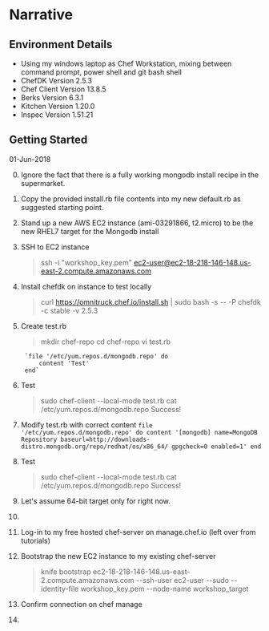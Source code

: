 # Narrative

## Environment Details
- Using my windows laptop as Chef Workstation, mixing between command prompt, power shell and git bash shell
- ChefDK Version 2.5.3
- Chef Client Version 13.8.5
- Berks Version 6.3.1
- Kitchen Version 1.20.0
- Inspec Version 1.51.21

## Getting Started
01-Jun-2018

0. Ignore the fact that there is a fully working mongodb install recipe in the supermarket.

1. Copy the provided install.rb file contents into my new default.rb as suggested starting point.

2. Stand up a new AWS EC2 instance (ami-03291866, t2.micro) to be the new RHEL7 target for the Mongodb install

3. SSH to EC2 instance
   > ssh -i "workshop_key.pem" ec2-user@ec2-18-218-146-148.us-east-2.compute.amazonaws.com

4. Install chefdk on instance to test locally
   >curl https://omnitruck.chef.io/install.sh | sudo bash -s -- -P chefdk -c stable -v 2.5.3

5. Create test.rb
   > mkdir chef-repo
   > cd chef-repo
   > vi test.rb

        `file '/etc/yum.repos.d/mongodb.repo' do
            content 'Test'
        end`

6. Test
   > sudo chef-client --local-mode test.rb
   > cat /etc/yum.repos.d/mongodb.repo
   Success!

7. Modify test.rb with correct content
   `file '/etc/yum.repos.d/mongodb.repo' do
    content '[mongodb]
name=MongoDB Repository
baseurl=http://downloads-distro.mongodb.org/repo/redhat/os/x86_64/
gpgcheck=0
enabled=1'
    end`

8. Test
   > sudo chef-client --local-mode test.rb
   > cat /etc/yum.repos.d/mongodb.repo
   Success!

9. Let's assume 64-bit target only for right now.

10. 

4. Log-in to my free hosted chef-server on manage.chef.io (left over from tutorials)

5. Bootstrap the new EC2 instance to my existing chef-server
   > knife bootstrap ec2-18-218-146-148.us-east-2.compute.amazonaws.com --ssh-user ec2-user --sudo --identity-file workshop_key.pem --node-name workshop_target

6. Confirm connection on chef manage

7. 